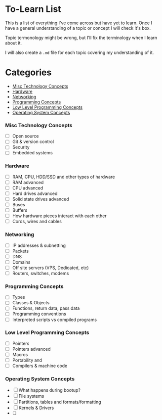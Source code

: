 # To-Learn List

This is a list of everything I've come across but have
yet to learn. Once I have a general understanding of
a topic or concept I will check it's box.

Topic termonology might be wrong, but I'll fix the terminology when I learn about it.

I will also create a `.md` file for each topic covering my understanding of it.

# Categories

* [Misc Technology Concepts](#misc-technology-concepts)
* [Hardware](#hardware)
* [Networking](#networking)
* [Programming Concepts](#programming-concepts)
* [Low Level Programming Concepts](#low-level-programming-concepts)
* [Operating System Concepts](#operating-system-concepts)

### Misc Technology Concepts

- [ ] Open source
- [ ] Git & version control
- [ ] Security
- [ ] Embedded systems

### Hardware

- [ ] RAM, CPU, HDD/SSD and other types of hardware
- [ ] RAM advanced
- [ ] CPU advanced
- [ ] Hard drives advanced
- [ ] Solid state drives advanced
- [ ] Buses
- [ ] Buffers
- [ ] How hardware pieces interact with each other
- [ ] Cords, wires and cables

### Networking

- [ ] IP addresses & subnetting
- [ ] Packets
- [ ] DNS
- [ ] Domains
- [ ] Off site servers (VPS, Dedicated, etc)
- [ ] Routers, switches, modems

### Programming Concepts

- [ ] Types
- [ ] Classes & Objects
- [ ] Functions, return data, pass data
- [ ] Programming conventions
- [ ] Interpreted scripts vs compiled programs

### Low Level Programming Concepts

- [ ] Pointers
- [ ] Pointers advanced
- [ ] Macros
- [ ] Portability and
- [ ] Compilers & machine code

### Operating System Concepts

- [ ] What happens during bootup?
- [ ] File systems
- [ ] Partitions, tables and formats/formatting
- [ ] Kernels & Drivers
- [ ] 
